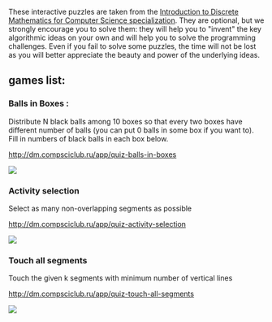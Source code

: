 These interactive puzzles are taken from the [Introduction to Discrete Mathematics for Computer Science specialization](https://www.coursera.org/specializations/discrete-mathematics). They are optional, but we strongly encourage you to solve them: they will help you to "invent" the key algorithmic ideas on your own and will help you to solve the programming challenges. Even if you fail to solve some puzzles, the time will not be lost as you will better appreciate the beauty and power of the underlying ideas.

## games list:
### Balls in Boxes : 
Distribute N black balls among 10 boxes so that every two boxes have different number of balls (you can put 0 balls in some box if you want to). Fill in numbers of black balls in each box below.

http://dm.compsciclub.ru/app/quiz-balls-in-boxes

![](https://i.imgur.com/a9fiYza.png)

### Activity selection

Select as many non-overlapping segments as possible

http://dm.compsciclub.ru/app/quiz-activity-selection

![](https://i.imgur.com/l8IHseP.png)

### Touch all segments

Touch the given k segments with minimum number of vertical lines

http://dm.compsciclub.ru/app/quiz-touch-all-segments

![](https://i.imgur.com/l7784AB.png)

